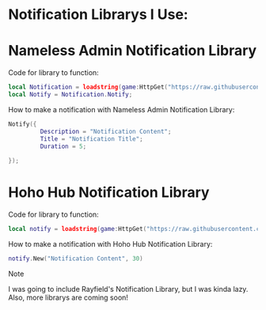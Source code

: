 # Notification Librarys I Use:

# Nameless Admin Notification Library
Code for library to function:
```lua
local Notification = loadstring(game:HttpGet("https://raw.githubusercontent.com/FilteringEnabled/FE/main/notificationtest"))();
local Notify = Notification.Notify;
```
How to make a notification with Nameless Admin Notification Library:
```lua
Notify({
		 Description = "Notification Content";
		 Title = "Notification Title";
		 Duration = 5;
		 
});
```
# Hoho Hub Notification Library
Code for library to function:
```lua
local notify = loadstring(game:HttpGet("https://raw.githubusercontent.com/acsu123/HOHO_H/main/Notification.lua"))()
```
How to make a notification with Hoho Hub Notification Library:
```lua
notify.New("Notification Content", 30) 
```
> [!NOTE]
> I was going to include Rayfield's Notification Library, but I was kinda lazy. Also, more librarys are coming soon!
